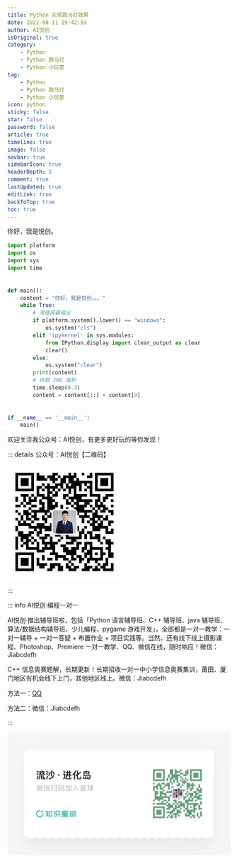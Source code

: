 ```yaml
---
title: Python 实现跑马灯效果
date: 2022-08-11 19:42:59
author: AI悦创
isOriginal: true
category: 
    - Python
    - Python 跑马灯
    - Python 小玩意
tag:
    - Python
    - Python 跑马灯
    - Python 小玩意
icon: python
sticky: false
star: false
password: false
article: true
timeline: true
image: false
navbar: true
sidebarIcon: true
headerDepth: 5
comment: true
lastUpdated: true
editLink: true
backToTop: true
toc: true
---
```


你好，我是悦创。

```python
import platform
import os
import sys
import time


def main():
    content = "你好，我是悦创。。。"
    while True:
        # 清理屏幕输出
        if platform.system().lower() == "windows":
            os.system("cls")
        elif 'ipykernel' in sys.modules:
            from IPython.display import clear_output as clear
            clear()
        else:
            os.system("clear")
        print(content)
        # 休眠 300 毫秒
        time.sleep(0.3)
        content = content[1:] + content[0]


if __name__ == '__main__':
    main()
```

欢迎关注我公众号：AI悦创，有更多更好玩的等你发现！

::: details 公众号：AI悦创【二维码】

![](/gzh.jpg)

:::

::: info AI悦创·编程一对一

AI悦创·推出辅导班啦，包括「Python 语言辅导班、C++ 辅导班、java 辅导班、算法/数据结构辅导班、少儿编程、pygame 游戏开发」，全部都是一对一教学：一对一辅导 + 一对一答疑 + 布置作业 + 项目实践等。当然，还有线下线上摄影课程、Photoshop、Premiere 一对一教学、QQ、微信在线，随时响应！微信：Jiabcdefh

C++ 信息奥赛题解，长期更新！长期招收一对一中小学信息奥赛集训，莆田、厦门地区有机会线下上门，其他地区线上。微信：Jiabcdefh

方法一：[QQ](http://wpa.qq.com/msgrd?v=3&uin=1432803776&site=qq&menu=yes)

方法二：微信：Jiabcdefh

:::

![](/zsxq.jpg)
